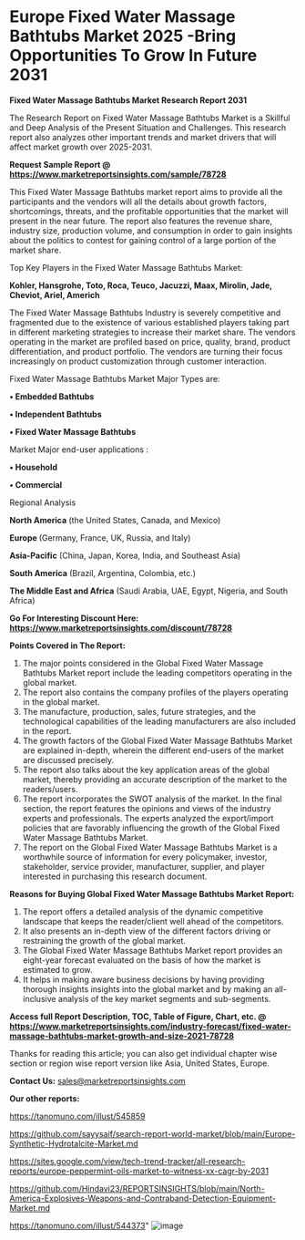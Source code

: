 # Europe Fixed Water Massage Bathtubs Market 2025 -Bring Opportunities To Grow In Future 2031

<strong>Fixed Water Massage Bathtubs Market Research Report 2031</strong>

The Research Report on Fixed Water Massage Bathtubs Market is a Skillful and Deep Analysis of the Present Situation and Challenges. This research report also analyzes other important trends and market drivers that will affect market growth over 2025-2031.

<strong>Request Sample Report @ <a href=https://www.marketreportsinsights.com/sample/78728>https://www.marketreportsinsights.com/sample/78728</a></strong>

This Fixed Water Massage Bathtubs market report aims to provide all the participants and the vendors will all the details about growth factors, shortcomings, threats, and the profitable opportunities that the market will present in the near future. The report also features the revenue share, industry size, production volume, and consumption in order to gain insights about the politics to contest for gaining control of a large portion of the market share.

Top Key Players in the Fixed Water Massage Bathtubs Market:

<strong>Kohler, Hansgrohe, Toto, Roca, Teuco, Jacuzzi, Maax, Mirolin, Jade, Cheviot, Ariel, Americh</strong>

The Fixed Water Massage Bathtubs Industry is severely competitive and fragmented due to the existence of various established players taking part in different marketing strategies to increase their market share. The vendors operating in the market are profiled based on price, quality, brand, product differentiation, and product portfolio. The vendors are turning their focus increasingly on product customization through customer interaction.

Fixed Water Massage Bathtubs Market Major Types are:

<strong>• Embedded Bathtubs

• Independent Bathtubs

• Fixed Water Massage Bathtubs</strong>

Market Major end-user applications :

<strong>• Household

• Commercial</strong>

Regional Analysis

</u><strong><b>North America</b></strong> (the United States, Canada, and Mexico)

<strong><b>Europe </b></strong>(Germany, France, UK, Russia, and Italy)

<strong><b>Asia-Pacific</b></strong> (China, Japan, Korea, India, and Southeast Asia)

<strong><b>South America</b></strong> (Brazil, Argentina, Colombia, etc.)

<strong><b>The Middle East and Africa</b></strong> (Saudi Arabia, UAE, Egypt, Nigeria, and South Africa)

<strong>Go For Interesting Discount Here: <a href=https://www.marketreportsinsights.com/discount/78728>https://www.marketreportsinsights.com/discount/78728</a></strong>

<strong>Points Covered in The Report:</strong>
<ol>
  <li>The major points considered in the Global Fixed Water Massage Bathtubs Market report include the leading competitors operating in the global market.</li>
  <li>The report also contains the company profiles of the players operating in the global market.</li>
  <li>The manufacture, production, sales, future strategies, and the technological capabilities of the leading manufacturers are also included in the report.</li>
  <li>The growth factors of the Global Fixed Water Massage Bathtubs Market are explained in-depth, wherein the different end-users of the market are discussed precisely.</li>
  <li>The report also talks about the key application areas of the global market, thereby providing an accurate description of the market to the readers/users.</li>
  <li>The report incorporates the SWOT analysis of the market. In the final section, the report features the opinions and views of the industry experts and professionals. The experts analyzed the export/import policies that are favorably influencing the growth of the Global Fixed Water Massage Bathtubs Market.</li>
  <li>The report on the Global Fixed Water Massage Bathtubs Market is a worthwhile source of information for every policymaker, investor, stakeholder, service provider, manufacturer, supplier, and player interested in purchasing this research document.</li>
</ol>
<strong>Reasons for Buying Global Fixed Water Massage Bathtubs Market Report:</strong>

<ol>
  <li>The report offers a detailed analysis of the dynamic competitive landscape that keeps the reader/client well ahead of the competitors.</li>
  <li>It also presents an in-depth view of the different factors driving or restraining the growth of the global market.</li>
  <li>The Global Fixed Water Massage Bathtubs Market report provides an eight-year forecast evaluated on the basis of how the market is estimated to grow.</li>
  <li>It helps in making aware business decisions by having providing thorough insights insights into the global market and by making an all-inclusive analysis of the key market segments and sub-segments.</li>
</ol>
<strong>Access full Report Description, TOC, Table of Figure, Chart, etc. @ <a href=https://www.marketreportsinsights.com/industry-forecast/fixed-water-massage-bathtubs-market-growth-and-size-2021-78728>https://www.marketreportsinsights.com/industry-forecast/fixed-water-massage-bathtubs-market-growth-and-size-2021-78728</a></strong>


Thanks for reading this article; you can also get individual chapter wise section or region wise report version like Asia, United States, Europe.

<strong>Contact Us:</strong>
sales@marketreportsinsights.com

<strong>Our other reports:</strong>

<a href=https://tanomuno.com/illust/545859>https://tanomuno.com/illust/545859</a>

<a href=https://github.com/sayysaif/search-report-world-market/blob/main/Europe-Synthetic-Hydrotalcite-Market.md>https://github.com/sayysaif/search-report-world-market/blob/main/Europe-Synthetic-Hydrotalcite-Market.md</a>

<a href=https://sites.google.com/view/tech-trend-tracker/all-research-reports/europe-peppermint-oils-market-to-witness-xx-cagr-by-2031>https://sites.google.com/view/tech-trend-tracker/all-research-reports/europe-peppermint-oils-market-to-witness-xx-cagr-by-2031</a>

<a href=https://github.com/Hindavi23/REPORTSINSIGHTS/blob/main/North-America-Explosives-Weapons-and-Contraband-Detection-Equipment-Market.md>https://github.com/Hindavi23/REPORTSINSIGHTS/blob/main/North-America-Explosives-Weapons-and-Contraband-Detection-Equipment-Market.md</a>

<a href=https://tanomuno.com/illust/544373>https://tanomuno.com/illust/544373</a>"
![image](https://github.com/user-attachments/assets/713d3aca-0cd2-48d2-bc97-0a149f3619ba)
